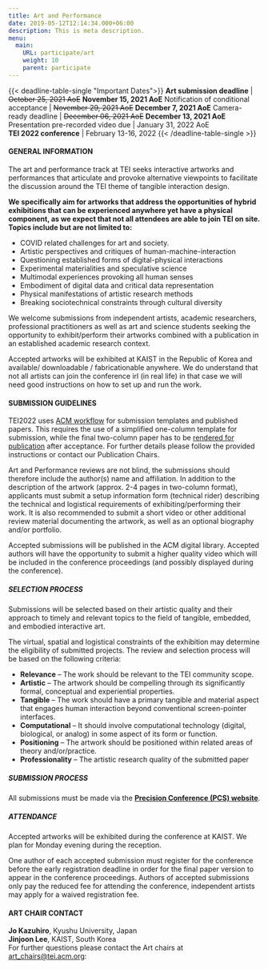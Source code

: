 ```yaml
---
title: Art and Performance
date: 2019-05-12T12:14:34.000+06:00
description: This is meta description.
menu:
  main:
    URL: participate/art
    weight: 10
    parent: participate
---
```


{{< deadline-table-single "Important Dates">}}
**Art submission deadline** | ~~October 25, 2021 AoE~~ **November 15, 2021 AoE**
Notification of conditional acceptance | ~~November 29, 2021 AoE~~ **December 7, 2021 AoE**
Camera-ready deadline | ~~December 06, 2021 AoE~~ **December 13, 2021 AoE**
Presentation pre-recorded video due | January 31, 2022 AoE  
**TEI 2022 conference** | February 13-16, 2022
{{< /deadline-table-single >}}

#### GENERAL INFORMATION

The art and performance track at TEI seeks interactive artworks and performances that articulate and provoke alternative viewpoints to facilitate the discussion around the TEI theme of tangible interaction design.

**We specifically aim for artworks that address the opportunities of hybrid exhibitions that can be experienced anywhere yet have a physical component, as we expect that not all attendees are able to join TEI on site. Topics include but are not limited to:**

- COVID related challenges for art and society.
- Artistic perspectives and critiques of human-machine-interaction
- Questioning established forms of digital-physical interactions
- Experimental materialities and speculative science
- Multimodal experiences provoking all human senses
- Embodiment of digital data and critical data representation
- Physical manifestations of artistic research methods
- Breaking sociotechnical constraints through cultural diversity

We welcome submissions from independent artists, academic researchers, professional practitioners as well as art and science students seeking the opportunity to exhibit/perform their artworks combined with a publication in an established academic research context.

Accepted artworks will be exhibited at KAIST in the Republic of Korea and available/ downloadable / fabricationable anywhere. We do understand that not all artists can join the conference irl (in real life) in that case we will need good instructions on how to set up and run the work.

#### SUBMISSION GUIDELINES

TEI2022 uses [ACM workflow](https://www.acm.org/publications/taps/word-template-workflow) for submission templates and published papers. This requires the use of a simplified one-column template for submission, while the final two-column paper has to be [rendered for publication](https://www.acm.org/binaries/content/assets/publications/taps/acm_master_article_template_instructions.pdf) after acceptance. For further details please follow the provided instructions or contact our Publication Chairs.

Art and Performance reviews are not blind, the submissions should therefore include the author(s) name and affiliation. In addition to the description of the artwork (approx. 2-4 pages in two-column format), applicants must submit a setup information form (technical rider) describing the technical and logistical requirements of exhibiting/performing their work. It is also recommended to submit a short video or other additional review material documenting the artwork, as well as an optional biography and/or portfolio.

Accepted submissions will be published in the ACM digital library. Accepted authors will have the opportunity to submit a higher quality video which will be included in the conference proceedings (and possibly displayed during the conference).

##### SELECTION PROCESS

Submissions will be selected based on their artistic quality and their approach to timely and relevant topics to the field of tangible, embedded, and embodied interactive art.

The virtual, spatial and logistical constraints of the exhibition may determine the eligibility of submitted projects. The review and selection process will be based on the following criteria:

- **Relevance** – The work should be relevant to the TEI community scope.
- **Artistic** – The artwork should be compelling through its significantly formal, conceptual and experiential properties.
- **Tangible** – The work should have a primary tangible and material aspect that engages human interaction beyond conventional screen-pointer interfaces.
- **Computational** – It should involve computational technology (digital, biological, or analog) in some aspect of its form or function.
- **Positioning** – The artwork should be positioned within related areas of theory and/or/practice.
- **Professionality** – The artistic research quality of the submitted paper

##### SUBMISSION PROCESS

All submissions must be made via the **[Precision Conference (PCS) website](https://new.precisionconference.com/submissions)**.

##### ATTENDANCE

Accepted artworks will be exhibited during the conference at KAIST. We plan for Monday evening during the reception.

One author of each accepted submission must register for the conference before the early registration deadline in order for the final paper version to appear in the conference proceedings. Authors of accepted submissions only pay the reduced fee for attending the conference, independent artists may apply for a waived registration fee.

#### ART CHAIR CONTACT

**Jo Kazuhiro**, Kyushu University, Japan  
**Jinjoon Lee**, KAIST, South Korea  
For further questions please contact the Art chairs at <art_chairs@tei.acm.org>:
